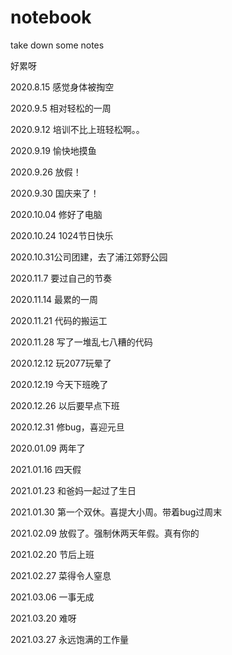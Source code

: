 # notebook
take down some notes

好累呀

2020.8.15 感觉身体被掏空

2020.9.5 相对轻松的一周

2020.9.12 培训不比上班轻松啊。。

2020.9.19 愉快地摸鱼

2020.9.26 放假！

2020.9.30 国庆来了！

2020.10.04 修好了电脑

2020.10.24 1024节日快乐

2020.10.31公司团建，去了浦江郊野公园

2020.11.7 要过自己的节奏

2020.11.14 最累的一周

2020.11.21 代码的搬运工

2020.11.28 写了一堆乱七八糟的代码

2020.12.12 玩2077玩晕了

2020.12.19 今天下班晚了

2020.12.26 以后要早点下班

2020.12.31 修bug，喜迎元旦

2020.01.09 两年了

2021.01.16 四天假

2021.01.23 和爸妈一起过了生日

2021.01.30 第一个双休。喜提大小周。带着bug过周末

2021.02.09 放假了。强制休两天年假。真有你的

2021.02.20 节后上班

2021.02.27 菜得令人窒息

2021.03.06 一事无成

2021.03.20 难呀

2021.03.27 永远饱满的工作量
